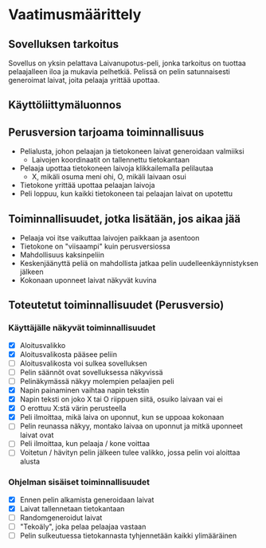 # Vaatimusmäärittely

## Sovelluksen tarkoitus

Sovellus on yksin pelattava Laivanupotus-peli, jonka tarkoitus on tuottaa pelaajalleen iloa ja mukavia pelhetkiä. Pelissä on
pelin satunnaisesti generoimat laivat, joita pelaaja yrittää upottaa.

## Käyttöliittymäluonnos


## Perusversion tarjoama toiminnallisuus

- Pelialusta, johon pelaajan ja tietokoneen laivat generoidaan valmiiksi
  * Laivojen koordinaatit on tallennettu tietokantaan
- Pelaaja upottaa tietokoneen laivoja klikkailemalla pelilautaa
  * X, mikäli osuma meni ohi, O, mikäli laivaan osui
- Tietokone yrittää upottaa pelaajan laivoja
- Peli loppuu, kun kaikki tietokoneen tai pelaajan laivat on upotettu

## Toiminnallisuudet, jotka lisätään, jos aikaa jää

- Pelaaja voi itse vaikuttaa laivojen paikkaan ja asentoon
- Tietokone on "viisaampi" kuin perusversiossa
- Mahdollisuus kaksinpeliin
- Keskenjäänyttä peliä on mahdollista jatkaa pelin uudelleenkäynnistyksen jälkeen
- Kokonaan uponneet laivat näkyvät kuvina

## Toteutetut toiminnallisuudet (Perusversio)

### Käyttäjälle näkyvät toiminnallisuudet

- [x] Aloitusvalikko
- [x] Aloitusvalikosta pääsee peliin
- [ ] Aloitusvalikosta voi sulkea sovelluksen
- [ ] Pelin säännöt ovat sovelluksessa näkyvissä
- [ ] Pelinäkymässä näkyy molempien pelaajien peli
- [x] Napin painaminen vaihtaa napin tekstin
- [x] Napin teksti on joko X tai O riippuen siitä, osuiko laivaan vai ei
- [x] O erottuu X:stä värin perusteella
- [x] Peli ilmoittaa, mikä laiva on uponnut, kun se uppoaa kokonaan
- [ ] Pelin reunassa näkyy, montako laivaa on uponnut ja mitkä uponneet laivat ovat
- [ ] Peli ilmoittaa, kun pelaaja / kone voittaa
- [ ] Voitetun / hävityn pelin jälkeen tulee valikko, jossa pelin voi aloittaa alusta

### Ohjelman sisäiset toiminnallisuudet

- [x] Ennen pelin alkamista generoidaan laivat
- [x] Laivat tallennetaan tietokantaan
- [ ] Randomgeneroidut laivat
- [ ] "Tekoäly", joka pelaa pelaajaa vastaan
- [ ] Pelin sulkeutuessa tietokannasta tyhjennetään kaikki ylimääräinen
